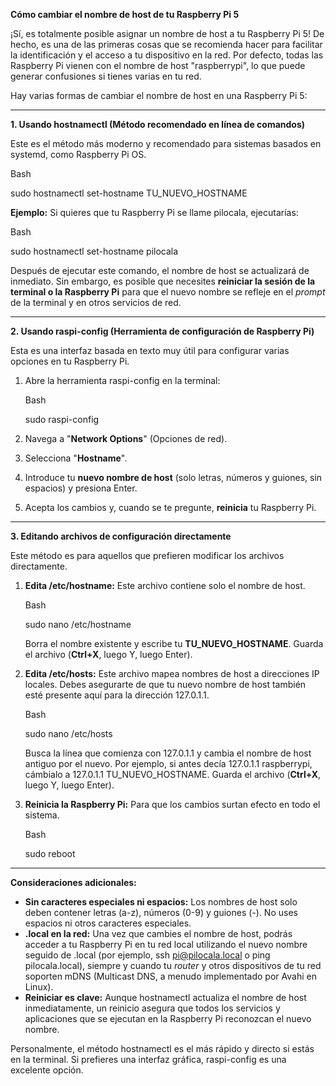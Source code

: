 ﻿**Cómo cambiar el nombre de host de tu Raspberry Pi 5**

¡Sí, es totalmente posible asignar un nombre de host a tu Raspberry Pi 5! De hecho, es una de las primeras cosas que se recomienda hacer para facilitar la identificación y el acceso a tu dispositivo en la red. Por defecto, todas las Raspberry Pi vienen con el nombre de host "raspberrypi", lo que puede generar confusiones si tienes varias en tu red.

Hay varias formas de cambiar el nombre de host en una Raspberry Pi 5:

-----
**1. Usando hostnamectl (Método recomendado en línea de comandos)**

Este es el método más moderno y recomendado para sistemas basados en systemd, como Raspberry Pi OS.

Bash

sudo hostnamectl set-hostname TU\_NUEVO\_HOSTNAME

**Ejemplo:** Si quieres que tu Raspberry Pi se llame pilocala, ejecutarías:

Bash

sudo hostnamectl set-hostname pilocala

Después de ejecutar este comando, el nombre de host se actualizará de inmediato. Sin embargo, es posible que necesites **reiniciar la sesión de la terminal o la Raspberry Pi** para que el nuevo nombre se refleje en el *prompt* de la terminal y en otros servicios de red.

-----
**2. Usando raspi-config (Herramienta de configuración de Raspberry Pi)**

Esta es una interfaz basada en texto muy útil para configurar varias opciones en tu Raspberry Pi.

1. Abre la herramienta raspi-config en la terminal: 

   Bash

   sudo raspi-config

1. Navega a "**Network Options**" (Opciones de red).
1. Selecciona "**Hostname**".
1. Introduce tu **nuevo nombre de host** (solo letras, números y guiones, sin espacios) y presiona Enter.
1. Acepta los cambios y, cuando se te pregunte, **reinicia** tu Raspberry Pi.
-----
**3. Editando archivos de configuración directamente**

Este método es para aquellos que prefieren modificar los archivos directamente.

1. **Edita /etc/hostname:** Este archivo contiene solo el nombre de host.

   Bash

   sudo nano /etc/hostname

   Borra el nombre existente y escribe tu **TU\_NUEVO\_HOSTNAME**. Guarda el archivo (**Ctrl+X**, luego Y, luego Enter).

1. **Edita /etc/hosts:** Este archivo mapea nombres de host a direcciones IP locales. Debes asegurarte de que tu nuevo nombre de host también esté presente aquí para la dirección 127.0.1.1.

   Bash

   sudo nano /etc/hosts

   Busca la línea que comienza con 127.0.1.1 y cambia el nombre de host antiguo por el nuevo. Por ejemplo, si antes decía 127.0.1.1 raspberrypi, cámbialo a 127.0.1.1 TU\_NUEVO\_HOSTNAME. Guarda el archivo (**Ctrl+X**, luego Y, luego Enter).

1. **Reinicia la Raspberry Pi:** Para que los cambios surtan efecto en todo el sistema.

   Bash

   sudo reboot

-----
**Consideraciones adicionales:**

- **Sin caracteres especiales ni espacios:** Los nombres de host solo deben contener letras (a-z), números (0-9) y guiones (-). No uses espacios ni otros caracteres especiales.
- **.local en la red:** Una vez que cambies el nombre de host, podrás acceder a tu Raspberry Pi en tu red local utilizando el nuevo nombre seguido de .local (por ejemplo, ssh pi@pilocala.local o ping pilocala.local), siempre y cuando tu *router* y otros dispositivos de tu red soporten mDNS (Multicast DNS, a menudo implementado por Avahi en Linux).
- **Reiniciar es clave:** Aunque hostnamectl actualiza el nombre de host inmediatamente, un reinicio asegura que todos los servicios y aplicaciones que se ejecutan en la Raspberry Pi reconozcan el nuevo nombre.

Personalmente, el método hostnamectl es el más rápido y directo si estás en la terminal. Si prefieres una interfaz gráfica, raspi-config es una excelente opción.

